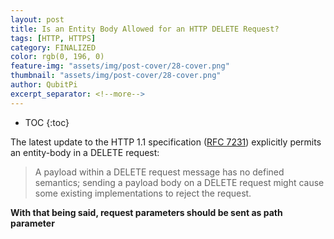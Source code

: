 ```yaml
---
layout: post
title: Is an Entity Body Allowed for an HTTP DELETE Request?
tags: [HTTP, HTTPS]
category: FINALIZED
color: rgb(0, 196, 0)
feature-img: "assets/img/post-cover/28-cover.png"
thumbnail: "assets/img/post-cover/28-cover.png"
author: QubitPi
excerpt_separator: <!--more-->
---
```


<!--more-->

* TOC
{:toc}

The latest update to the HTTP 1.1 specification ([RFC 7231](https://www.rfc-editor.org/rfc/rfc7231#section-4.3.5))
explicitly permits an entity-body in a DELETE request:

> A payload within a DELETE request message has no defined semantics; sending a payload body on a DELETE request might
> cause some existing implementations to reject the request.

**With that being said, request parameters should be sent as path parameter**
